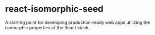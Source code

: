 # react-isomorphic-seed
A starting point for developing production-ready web apps utilizing the isomorphic properties of the React stack.
